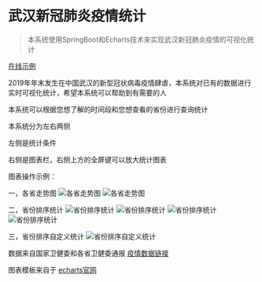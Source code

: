 # 武汉新冠肺炎疫情统计


> 本系统使用SpringBoot和Echarts技术来实现武汉新冠肺炎疫情的可视化统计


[在线示例](http://www.graz.pub/yq)


2019年年末发生在中国武汉的新型冠状病毒疫情肆虐，本系统对已有的数据进行实时可视化统计，希望本系统可以帮助到有需要的人

本系统可以根据您想了解的时间段和您想查看的省份进行查询统计

本系统分为左右两侧

左侧是统计条件

右侧是图表栏，右侧上方的全屏键可以放大统计图表

图表操作示例：

一，各省走势图
![各省走势图](http://www.graz.pub/media/img/yq/各省走势图.jpg)
![各省走势图](http://www.graz.pub/media/img/yq/各省走势图全屏.jpg)

二，省份排序统计
![省份排序统计](http://www.graz.pub/media/img/yq/省份排序统计.jpg)
![省份排序统计](http://www.graz.pub/media/img/yq/省份排序统计全屏1.jpg)
![省份排序统计](http://www.graz.pub/media/img/yq/省份排序统计全屏2.jpg)
![省份排序统计](http://www.graz.pub/media/img/yq/省份排序统计全屏3.jpg)

三，省份排序自定义统计
![省份排序自定义统计](http://www.graz.pub/media/img/yq/省份排序自定义统计.jpg) 
 
数据来自国家卫健委和各省卫健委通报 [疫情数据链接](http://2019ncov.chinacdc.cn/2019-nCoV/)
 
图表模板来自于 [echarts官网](https://echarts.apache.org/zh/index.html)

